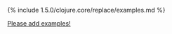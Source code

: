 {% include 1.5.0/clojure.core/replace/examples.md %}

[Please add examples!](https://github.com/arrdem/grimoire/edit/master/_includes/1.6.0/clojure.core/replace/examples.md)
